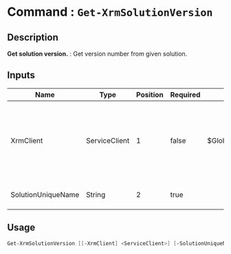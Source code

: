 ﻿# Command : `Get-XrmSolutionVersion` 

## Description

**Get solution version.** : Get version number from given solution.

## Inputs

Name|Type|Position|Required|Default|Description
----|----|--------|--------|-------|-----------
XrmClient|ServiceClient|1|false|$Global:XrmClient|Xrm connector initialized to target instance. Use latest one by default. (Dataverse ServiceClient)
SolutionUniqueName|String|2|true||Solution unique name to retrieve.


## Usage

```Powershell 
Get-XrmSolutionVersion [[-XrmClient] <ServiceClient>] [-SolutionUniqueName] <String> [<CommonParameters>]
``` 


